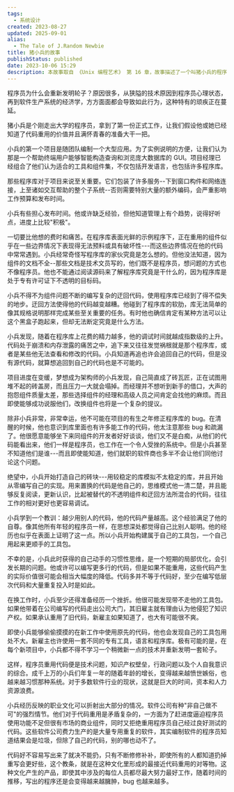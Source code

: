 ```yaml
---
tags:
  - 系统设计
created: 2023-08-27
updated: 2025-09-01
alias:
  - The Tale of J.Random Newbie
title: 猪小兵的故事
publishStatus: published
date: 2023-10-06 15:29
description: 本故事取自 《Unix 编程艺术》 第 16 章，故事描述了一个叫猪小兵的程序员在开发者的痛苦，进而引出了软件公司对于重用代码的矛盾复杂的情节，并得出要关注软件重用的结论。
---
```


程序员为什么会重新发明轮子？原因很多，从狭隘的技术原因到程序员心理状态，再到软件生产系统的经济学，方方面面都会导致如此行为，这种特有的顽疾正在蔓延。

猪小兵是个刚走出大学的程序员，拿到了第一份正式工作，让我们假设他或她已经知道了代码重用的价值并且满怀青春的准备大干一把。

小兵的第一个项目是随团队编制一个大型应用。为了实例说明的方便，让我们认为那是一个帮助终端用户能够智能构造查询和浏览庞大数据库的 GUI。项目经理已经组合了他们认为适合的工具和组件集，不仅包括开发语言，也包括许多程序库。

那些程序库对于项目来说至关重要。它们包装了许多服务--下到窗口构件和网络连接，上至诸如交互帮助的整个子系统--否则需要特别大量的额外编码，会严重影响工作预算和发布时间。

小兵有些担心发布时间。他或许缺乏经验，但他知道管理上有个趋势，说得好听点，进度上比较"积极"。

一切要比他想的费时和痛苦。在程序库表面光鲜的示例程序下，正在重用的组件似乎在一些边界情况下表现得无法预料或具有破坏性---而这些边界情况在他的代码中常常遇到。小兵经常奇怪写程序库的家伙究竟是怎么想的。但他没法知道，因为组件的文档不全--那些文档是技术文员写的，他们既不是程序员，想问题的方式也不像程序员。他也不能通过阅读源码来了解程序库究竟是干什么的，因为程序库是处于专有许可证下不透明的目标码。

小兵不得不为组件问题不断的编写复杂的迂回代码，使用程序库已经到了得不偿失的地步。迂回方法使得他的代码越变越糟。他碰到了程序库的软肋，库无法简单的像其规格说明那样完成某些至关重要的任务。有时他也确信肯定有某种方法可以让这个黑盒子跑起来，但却无法断定究竟是什么方法。

小兵发现，随着在程序库上花费的精力越多，他的调试时间就越成指数级的上升。代码处于崩溃和内存泄露的痛苦之中，追下来又往往发觉祸根就是那个程序库，或者是某些他无法查看和修改的代码。小兵知道再追也许会追回自己的代码，但是没有源代码，就算想追回到自己的代码也是不可能的。

项目进度在变缓，梦想成为架构师的小兵发现，自己简直成了砖瓦匠，正在试图用堆不起的砖盖房，而且压力一大就会塌掉。而经理并不想听到新手的借口，大声的抱怨组件质量太差，那些选择组件的经理和高级人员之间肯定会找他的麻烦。而且即使能够成功说服他们，改换组件也将是一个复杂的提议。

除非小兵非常，非常幸运，他不可能在项目的有生之年修正程序库的 bug。在清醒的时候，他也意识到库里面也有许多能工作的代码，他太注意那些 bug 和疏漏了。他很愿意能够坐下来同组件的开发者好好谈谈，他们又不是白痴，从他们的代码能看出来，他们一样是程序员，也工作在一个令人受挫的系统中。但是小兵甚至不知道他们是谁---而且即使能知道，他们就职的软件商也多半不会让他们同他讨论这个问题。

绝望中，小兵开始打造自己的砖块---用较稳定的库模拟不太稳定的库，并且开始从零编写自己的实现。用来置换的代码是他自己的，思维模式他一清二楚，并且能够反复阅读，更新认识，比起被替代的不透明组件和迂回方法所混合的代码，往往工作的相对更好也更容易调试。

小兵学到一个教训：越少用别人的代码，他的代码产量越高。这个经验满足了他的自尊。像其他所有年轻的程序员一样，在思想深处都觉得自己比别人聪明。他的经历也似乎在表面上证明了这一点。所以小兵开始构建属于自己的工具包，一个自己用起来更顺手的工具包。

不幸的是，小兵此时获得的自己动手的习惯性思维，是一个短期的局部优化，会引发长期的问题。他或许可以编写更多行的代码，但是如果不能重用，这些代码产生的实际价值很可能会相当大幅度的降低。代码多并不等于代码好，至少在编写低层次代码和大量重复投入时是如此。

在换工作时，小兵至少还得准备经历一个挫折。他很可能发现带不走他的工具包。如果他带着在公司编写的代码走出公司大门，其旧雇主就有理由认为他侵犯了知识产权。如果承认重用了旧代码，新雇主如果知道了，也大有可能很不爽。

即使小兵能够偷偷摸摸的在新工作中使用原先的代码，他也会发现自己的工具包用处不大。新雇主也许使用一套不同的专有工具，语言和程序库。极有可能的是，在每个新项目中，小兵都不得不学习一个稍微新一点的技术并重新发明一套轮子。

这样，程序员重用代码便是技术问题，知识产权壁垒，行政问题以及个人自我意识的综合。成千上万的小兵们年复一年的随着年龄的增长，变得越来越愤世嫉俗，也越来越习惯那种系统。对于多数软件行业的现状，这就是巨大的时间，资本和人力资源浪费。

小兵经历反映的职业文化可以折射出大部分的情况。软件公司有种"非自己做不可"的强烈情节。他们对于代码重用是矛盾复杂的，一方面为了赶进度逼迫程序员使用功能不足但很有市场的商业组件，同时又拒绝重用程序员自己经过良好测试的代码。这些软件公司费力生产的是大量专用重复的软件，其实编制软件的程序员知道结果会是垃圾，但除了自己的代码，别的哪也动不了。

代码好不容易写出来了就决不能扔，只有不断修修补补，即使所有的人都知道扔掉重写会更好些，这个教条，就是在这种文化里形成的最接近代码重用的对等物。这种文化产生的产品，即使其中涉及的每位人员都尽最大努力最好工作，随着时间的推移，写出的程序还是会变得越来越臃肿，bug 也越来越多。

